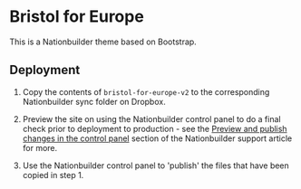 # Bristol for Europe

This is a Nationbuilder theme based on Bootstrap.


## Deployment

1) Copy the contents of `bristol-for-europe-v2` to the corresponding Nationbuilder sync folder on Dropbox.

2) Preview the site on using the Nationbuilder control panel to do a final check prior to deployment to production - see the [Preview and publish changes in the control panel](https://nationbuilder.com/how_to_sync_your_nation_s_themes_with_dropbox#preview) section of the Nationbuilder support article for more.

3) Use the Nationbuilder control panel to 'publish' the files that have been copied in step 1.
